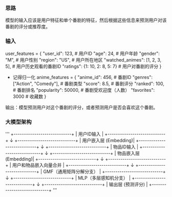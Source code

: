 ### 思路
模型的输入应该是用户特征和单个番剧的特征，然后根据这些信息来预测用户对该番剧的评分或推荐度。



### 输入


user_features = {
    "user_id": 123,  # 用户ID
    "age": 24,       # 用户年龄
    "gender": "M",   # 用户性别
    "region": "US",  # 用户所在地区
    "watched_animes": [1, 2, 3, 5],  # 用户历史观看的番剧ID
    "ratings": {1: 10, 2: 8, 5: 7}   # 用户对番剧的评分
}

- 记得归一化
anime_features = {
    "anime_id": 456,       # 番剧ID
    "genres": ["Action", "Comedy"],  # 番剧类型
    "score": 8.5,          # 番剧评分
    "ranked": 100,         # 番剧排名
    "popularity": 50000,   # 番剧受欢迎度（人数）
    "favorites": 3000      # 收藏数
}


输出：模型预测用户对这个番剧的评分，或者预测用户是否会喜欢这个番剧。


### 大模型架构
'''
  +----------------------------+ 
  |         用户ID输入          |
  +----------------------------+
			  ↓
  +----------------------------+
  |       用户嵌入层 (Embedding)|
  +----------------------------+
			  ↓
  +----------------------------+
  |         物品ID输入          |
  +----------------------------+
			  ↓
  +----------------------------+
  |       物品嵌入层 (Embedding)|
  +----------------------------+
			  ↓
  +----------------------------+
  |    用户和物品嵌入向量合并    |
  +----------------------------+
			  ↓
  +----------------------------+
  |   GMF（通用矩阵分解分支）    |
  +----------------------------+
			  ↓
  +----------------------------+
  |      MLP（多层感知机分支）   |
  +----------------------------+
			  ↓
  +----------------------------+
  |         输出层 (预测评分)    |
  +----------------------------+
  '''

